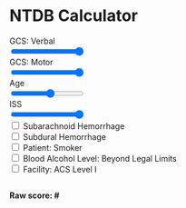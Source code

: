 <script src="myscript.js"></script>
<h1> NTDB Calculator </h1>

<form action="" id="calc" onsubmit="return false;" onload="sliderChange()">
	<div class="sliders">
		<div class="slidecontainer">
			<label for="gcsVerb">GCS: Verbal</label><br/>
	  		<input type="range" min="1" max="5" value="5" class="slider" id="gcsVerb" name="gcsVerb" onchange="sliderChange()">
	  		<output id="gcsVerbOutput"></output>
		</div>
		<div class="slidecontainer">
			<label for="gcsMot">GCS: Motor</label><br/>
	  		<input type="range" min="1" max="6" value="6" class="slider" id="gcsMot" name="gcsMot" onchange="sliderChange()"> 
	  		<output id="gcsMotOutput"></output>
		</div>
		<div class="slidecontainer">
			<label for="age">Age</label><br/>
	  		<input type="range" min="1" max="90" value="50" class="slider" id="age" name="age" onchange="sliderChange()"> 
	  		<output id="ageOutput"></output>
		</div>
		<div class="slidecontainer">
			<label for="iss">ISS</label><br/>
	  		<input type="range" min="1" max="75" value="75" class="slider" id="iss" name="iss" onchange="sliderChange()"> 
	  		<output id="issOutput"></output>
		</div>
	</div>

<div class="checkboxes">
	<input type="checkbox" id="sahBox" name="sahBox" value="1" onchange="convertBinary('sahBox')">
	<label for="sahBox"> Subarachnoid Hemorrhage </label><br>
	<input type="checkbox" id="sdhBox" name="sdhBox" value="1" onchange="convertBinary('sdhBox')">
	<label for="sdhBox"> Subdural Hemorrhage </label><br>
	<input type="checkbox" id="smokerBox" name="smokerBox" value="1" onchange="convertBinary('smokerBox')">
	<label for="smokerBox"> Patient: Smoker</label><br>
	<input type="checkbox" id="balBox" name="balBox" value="1" onchange="convertBinary('balBox')">
	<label for="balBox"> Blood Alcohol Level: Beyond Legal Limits </label><br>
	<input type="checkbox" id="acsBox" name="acsBox" value="1" onchange="convertBinary('acsBox')">
	<label for="acsBox"> Facility: ACS Level I</label><br>
</div>

<h2 id="RiskGroup"></h2>
<h4>Raw score: <text id="score">#</text> </h4>

</form>


